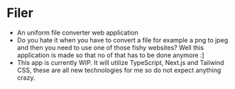 # Filer
- An uniform file converter web application 
- Do you hate it when you have to convert a file for example a png to jpeg and then you need to use one of those fishy websites? Well this application is made so that no of that has to be done anymore :]
- This app is currently WIP. It will utilize TypeScript, Next.js and Tailwind CSS, these are all new technologies for me so do not expect anything crazy.

